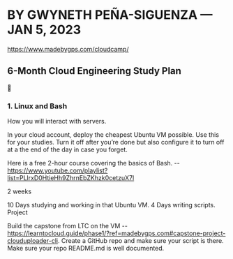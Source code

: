 # BY GWYNETH PEÑA-SIGUENZA — JAN 5, 2023

https://www.madebygps.com/cloudcamp/

## 6-Month Cloud Engineering Study Plan

🐧

### 1. Linux and Bash
How you will interact with servers.

In your cloud account, deploy the cheapest Ubuntu VM possible. Use this for your studies. Turn it off after you’re done but also configure it to turn off at a the end of the day in case you forget.

Here is a free 2-hour course covering the basics of Bash. -- https://www.youtube.com/playlist?list=PLlrxD0HtieHh9ZhrnEbZKhzk0cetzuX7l

2 weeks

10 Days studying and working in that Ubuntu VM.
4 Days writing scripts.
Project

Build the capstone from LTC on the VM -- https://learntocloud.guide/phase1/?ref=madebygps.com#capstone-project-clouduploader-cli.
Create a GitHub repo and make sure your script is there.
Make sure your repo README.md is well documented.
